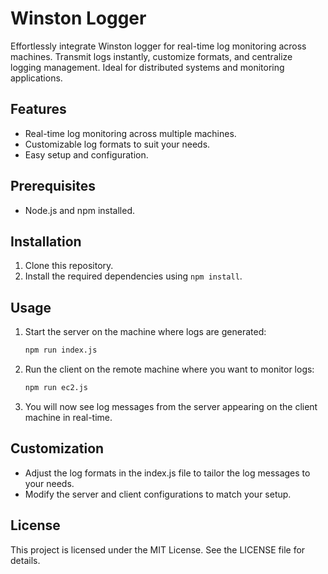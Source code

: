 # Winston Logger 

Effortlessly integrate Winston logger for real-time log monitoring across machines. Transmit logs instantly, customize formats, and centralize logging management. Ideal for distributed systems and monitoring applications.

## Features

- Real-time log monitoring across multiple machines.
- Customizable log formats to suit your needs.
- Easy setup and configuration.

## Prerequisites

- Node.js and npm installed.

## Installation

1. Clone this repository.
2. Install the required dependencies using `npm install`.

## Usage

1. Start the server on the machine where logs are generated:

   ```sh
   npm run index.js
   ```
2. Run the client on the remote machine where you want to monitor logs:
   ```sh
   npm run ec2.js
   ```
3. You will now see log messages from the server appearing on the client machine in real-time.

## Customization
- Adjust the log formats in the index.js file to tailor the log messages to your needs.
- Modify the server and client configurations to match your setup.

## License
This project is licensed under the MIT License. See the LICENSE file for details.
